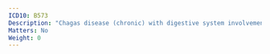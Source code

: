 ```yaml
---
ICD10: B573
Description: "Chagas disease (chronic) with digestive system involvement"
Matters: No
Weight: 0
---
```

